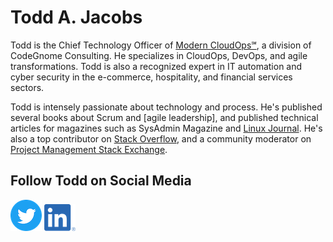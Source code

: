 # Todd A. Jacobs

Todd is the Chief Technology Officer of [Modern CloudOps℠][1], a
division of CodeGnome Consulting. He specializes in CloudOps, DevOps,
and agile transformations. Todd is also a recognized expert in IT
automation and cyber security in the e-commerce, hospitality, and
financial services sectors.

Todd is intensely passionate about technology and process. He's
published several books about Scrum and [agile leadership], and
published technical articles for magazines such as SysAdmin Magazine and
[Linux Journal][4]. He's also a top contributor on [Stack Overflow][5],
and a community moderator on [Project Management Stack Exchange][6].

## Follow Todd on Social Media

[![Twitter][7]][9] [![LinkedIn][8]][10]


[1]: http://moderncloudops.com/
[2]: https://leanpub.com/agilecio/
[3]: https://leanpub.com/scrum-first-aid/
[4]: https://www.linuxjournal.com/
[5]: https://stackoverflow.com/users/1301972/todd-a-jacobs
[6]: https://pm.stackexchange.com/users/4271/todd-a-jacobs
[7]: images/twitter.png
[8]: images/linkedin.png
[9]: https://twitter.com/Todd_A_Jacobs
[10]: https://www.linkedin.com/in/todd-a-jacobs/
